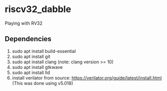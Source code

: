 # riscv32_dabble
Playing with RV32

## Dependencies
1. sudo apt install build-essential
2. sudo apt install git
3. sudo apt install clang (note: clang version >= 10)
4. sudo apt install gtkwave
5. sudo apt install lld
6. install verilator from source: https://verilator.org/guide/latest/install.html (This was done using v5.018)
